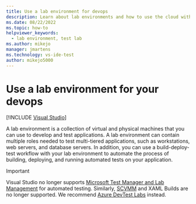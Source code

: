 ```yaml
---
title: Use a lab environment for devops
description: Learn about lab environments and how to use the cloud with Azure Pipelines or Team Foundation Server Build and Release.
ms.date: 08/22/2022
ms.topic: how-to
helpviewer_keywords:
  - lab environment, test lab
ms.author: mikejo
manager: jmartens
ms.technology: vs-ide-test
author: mikejo5000
---
```

# Use a lab environment for your devops

 [!INCLUDE [Visual Studio](~/includes/applies-to-version/vs-windows-only.md)]

A lab environment is a collection of virtual and physical machines that you can use to develop and test applications. A lab environment can contain multiple roles needed to test multi-tiered applications, such as workstations, web servers, and database servers. In addition, you can use a build-deploy-test workflow with your lab environment to automate the process of building, deploying, and running automated tests on your application.

> [!IMPORTANT]
> Visual Studio no longer supports [Microsoft Test Manager and Lab Management](/previous-versions/azure/devops/test/mtm/reference-tcm?view=tfs-2017&viewFallbackFrom=azure-devops&preserve-view=true) for automated testing. Similarly, [SCVMM](/system-center/vmm/overview?view=sc-vmm-1801&preserve-view=true) and XAML Builds are no longer supported. We recommend [Azure DevTest Labs](/azure/devtest-labs/devtest-lab-overview) instead.

